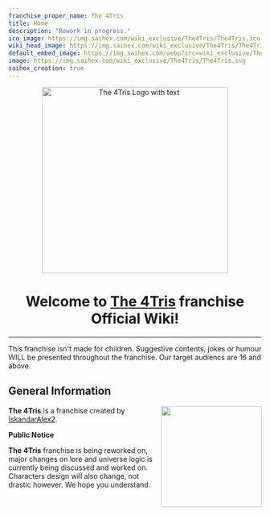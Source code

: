 ```yaml
---
franchise_proper_name: The 4Tris
title: Home
description: "Rework in progress."
ico_image: https://img.saihex.com/wiki_exclusive/The4Tris/The4Tris.ico
wiki_head_image: https://img.saihex.com/wiki_exclusive/The4Tris/The4Tris_Cover_Text.svg
default_embed_image: https://img.saihex.com/webp?src=wiki_exclusive/The4Tris/4TrisCover.png
image: https://img.saihex.com/wiki_exclusive/The4Tris/The4Tris.svg
saihex_creation: true
---
```


<p align="center">
  <img src="https://img.saihex.com/wiki_exclusive/The4Tris/The4Tris_Cover_Text.svg" alt="The 4Tris Logo with text" width="370">
</p>

<h1 align="center">
  Welcome to <u>The 4Tris</u> franchise Official Wiki!
</h1>

---

<p class="warning_box">This franchise isn't made for children. Suggestive contents, jokes or humour WILL be presented throughout the franchise. Our target audiencs are 16 and above.</p>

## General Information

<img align="right" width="200" src="https://img.saihex.com/webp?src=wiki_exclusive/The4Tris/4TrisCover.png">
 
**The 4Tris** is a franchise created by [IskandarAlex2](https://iskandaralex2.carrd.co/).

<b>Public Notice</b>

**The 4Tris** franchise is being reworked on, major changes on lore and universe logic is currently being discussed and worked on. Characters design will also change, not drastic however. We hope you understand.
